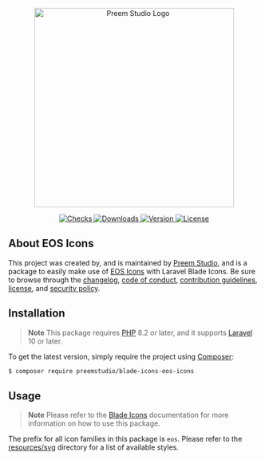<p align="center">
    <a href="https://preem.studio" target="_blank">
        <img src="https://raw.githubusercontent.com/PreemStudio/assets/main/logo-text.svg" width="400" alt="Preem Studio Logo" />
    </a>
</p>

<p align="center">
    <a href="https://github.com/PreemStudio/blade-icons-eos-icons/actions">
        <img src="https://badge.sh/github/check-runs/PreemStudio/blade-icons-eos-icons" alt="Checks" />
    </a>
    <a href="https://packagist.org/packages/preemstudio/blade-icons-eos-icons">
        <img src="https://badge.sh/packagist/downloads/PreemStudio/blade-icons-eos-icons" alt="Downloads" />
    </a>
    <a href="https://packagist.org/packages/preemstudio/blade-icons-eos-icons">
        <img src="https://badge.sh/packagist/version/PreemStudio/blade-icons-eos-icons" alt="Version" />
    </a>
    <a href="https://packagist.org/packages/preemstudio/blade-icons-eos-icons">
        <img src="https://badge.sh/packagist/license/PreemStudio/blade-icons-eos-icons" alt="License" />
    </a>
</p>

## About EOS Icons

This project was created by, and is maintained by [Preem Studio](https://github.com/PreemStudio), and is a package to easily make use of [EOS Icons](https://gitlab.com/SUSE-UIUX/eos-icons) with Laravel Blade Icons. Be sure to browse through the [changelog](CHANGELOG.md), [code of conduct](.github/CODE_OF_CONDUCT.md), [contribution guidelines](.github/CONTRIBUTING.md), [license](LICENSE), and [security policy](.github/SECURITY.md).

## Installation

> **Note**
> This package requires [PHP](https://www.php.net/) 8.2 or later, and it supports [Laravel](https://laravel.com/) 10 or later.

To get the latest version, simply require the project using [Composer](https://getcomposer.org/):

```bash
$ composer require preemstudio/blade-icons-eos-icons
```

## Usage

> **Note**
> Please refer to the [Blade Icons](https://github.com/PreemStudio/blade-icons) documentation for more information on how to use this package.

The prefix for all icon families in this package is `eos`. Please refer to the [resources/svg](/resources/svg) directory for a list of available styles.
